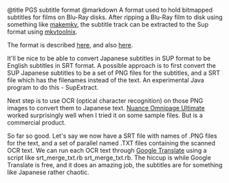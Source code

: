 @title		PGS subtitle format
@markdown
A format used to hold bitmapped subtitles for films on Blu-Ray disks.
After ripping
a Blu-Ray film to disk using something like [makemkv](http://makemkv.com/), the subtitle track can be
extracted to the Sup format using [mkvtoolnix](https://mkvtoolnix.download/).

The format is described [here](http://forum.doom9.org/archive/index.php/t-172931.html),
and also [here](https://github.com/peterdk/SupRip/blob/master/Bluray%20Sup.txt).

It'll be nice to be able to convert Japanese subtitles in SUP format to be
English subtitles in SRT format.  A possible approach is to first convert the
SUP Japanese subtitles to be a set of PNG files for the subtitles, and a SRT file
which has the filenames instead of the text. An experimental Java program to do
this - SupExtract.

Next step is to use OCR (optical character recognition) on those PNG images
to convert them to Japanese text.
[Nuance Omnipage Ultimate](http://www.nuance.co.uk/for-business/by-product/omnipage/ultimate/index.htm)
worked surprisingly well when I tried it on some sample files. But is a
commercial product.

So far so good. Let's say we now have a SRT file with names of .PNG files for the
text, and a set of parallel named .TXT files containing the scanned OCR text.
We can run each OCR text through [Google Translate](https://translate.google.co.uk)
using a script like srt_merge_txt.rb srt_merge_txt.rb. The hiccup is while Google Translate is
free, and it does an amazing job, the subtitles are for something like Japanese
rather chaotic.
